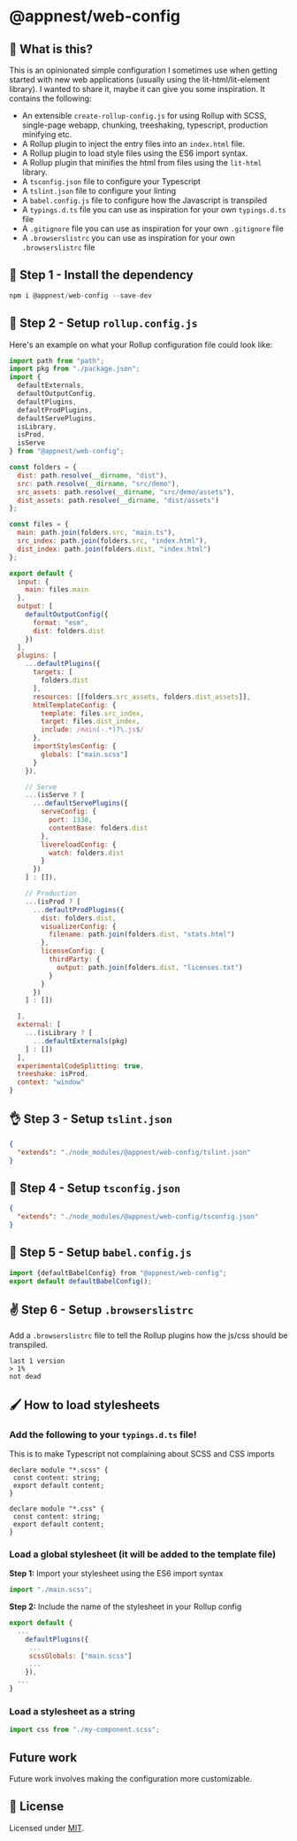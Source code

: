 # @appnest/web-config

## 🤔 What is this?

This is an opinionated simple configuration I sometimes use when getting started with new web applications (usually using the lit-html/lit-element library). I wanted to share it, maybe it can give you some inspiration. It contains the following:

- An extensible `create-rollup-config.js` for using Rollup with SCSS, single-page webapp, chunking, treeshaking, typescript, production minifying etc.
- A Rollup plugin to inject the entry files into an `index.html` file.
- A Rollup plugin to load style files using the ES6 import syntax.
- A Rollup plugin that minifies the html from files using the `lit-html` library.
- A `tsconfig.json` file to configure your Typescript
- A `tslint.json` file to configure your linting
- A `babel.config.js` file to configure how the Javascript is transpiled
- A `typings.d.ts` file you can use as inspiration for your own `typings.d.ts` file
- A `.gitignore` file you can use as inspiration for your own `.gitignore` file
- A `.browserslistrc` you can use as inspiration for your own `.browserslistrc` file

## 🎉 Step 1 - Install the dependency

```javascript
npm i @appnest/web-config --save-dev
```

## 💪 Step 2 - Setup `rollup.config.js`

Here's an example on what your Rollup configuration file could look like:

```javascript
import path from "path";
import pkg from "./package.json";
import {
  defaultExternals,
  defaultOutputConfig,
  defaultPlugins,
  defaultProdPlugins,
  defaultServePlugins,
  isLibrary,
  isProd,
  isServe
} from "@appnest/web-config";

const folders = {
  dist: path.resolve(__dirname, "dist"),
  src: path.resolve(__dirname, "src/demo"),
  src_assets: path.resolve(__dirname, "src/demo/assets"),
  dist_assets: path.resolve(__dirname, "dist/assets")
};

const files = {
  main: path.join(folders.src, "main.ts"),
  src_index: path.join(folders.src, "index.html"),
  dist_index: path.join(folders.dist, "index.html")
};

export default {
  input: {
    main: files.main
  },
  output: [
    defaultOutputConfig({
      format: "esm",
      dist: folders.dist
    })
  ],
  plugins: [
    ...defaultPlugins({
      targets: [
        folders.dist
      ],
      resources: [[folders.src_assets, folders.dist_assets]],
      htmlTemplateConfig: {
        template: files.src_index,
        target: files.dist_index,
        include: /main(-.*)?\.js$/
      },
      importStylesConfig: {
        globals: ["main.scss"]
      }
    }),

    // Serve
    ...(isServe ? [
      ...defaultServePlugins({
        serveConfig: {
          port: 1338,
          contentBase: folders.dist
        },
        livereloadConfig: {
          watch: folders.dist
        }
      })
    ] : []),

    // Production
    ...(isProd ? [
      ...defaultProdPlugins({
        dist: folders.dist,
        visualizerConfig: {
          filename: path.join(folders.dist, "stats.html")
        },
        licenseConfig: {
          thirdParty: {
            output: path.join(folders.dist, "licenses.txt")
          }
        }
      })
    ] : [])

  ],
  external: [
    ...(isLibrary ? [
      ...defaultExternals(pkg)
    ] : [])
  ],
  experimentalCodeSplitting: true,
  treeshake: isProd,
  context: "window"
}
```

## 👌 Step 3 - Setup `tslint.json`

```json
{
  "extends": "./node_modules/@appnest/web-config/tslint.json"
}
```

## 🤘 Step 4 - Setup `tsconfig.json`

```json
{
  "extends": "./node_modules/@appnest/web-config/tsconfig.json"
}
```

## 👊 Step 5 - Setup `babel.config.js`

```javascript
import {defaultBabelConfig} from "@appnest/web-config";
export default defaultBabelConfig();
```

## ✌️ Step 6 - Setup `.browserslistrc`

Add a `.browserslistrc` file to tell the Rollup plugins how the js/css should be transpiled.

```
last 1 version
> 1%
not dead
```

## 🖌 How to load stylesheets

### Add the following to your `typings.d.ts` file!

This is to make Typescript not complaining about SCSS and CSS imports

```
declare module "*.scss" {
 const content: string;
 export default content;
}

declare module "*.css" {
 const content: string;
 export default content;
}
```

### Load a global stylesheet (it will be added to the template file)

**Step 1:** Import your stylesheet using the ES6 import syntax

```javascript
import "./main.scss";
```

**Step 2:** Include the name of the stylesheet in your Rollup config

```javascript
export default {
  ...
    defaultPlugins({
     ...
     scssGlobals: ["main.scss"]
     ...
    }),
  ...
}
```

### Load a stylesheet as a string

```javascript
import css from "./my-component.scss";
```

## Future work

Future work involves making the configuration more customizable.

## 🎉 License

Licensed under [MIT](https://opensource.org/licenses/MIT).